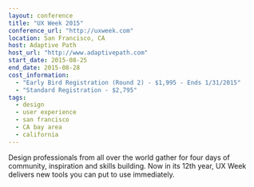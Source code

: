 ```yaml
---
layout: conference
title: "UX Week 2015"
conference_url: "http://uxweek.com"
location: San Francisco, CA
host: Adaptive Path
host_url: "http://www.adaptivepath.com"
start_date: 2015-08-25
end_date: 2015-08-28
cost_information:
  - "Early Bird Registration (Round 2) - $1,995 - Ends 1/31/2015"
  - "Standard Registration - $2,795"
tags:
  - design
  - user experience
  - san francisco
  - CA bay area
  - california
---
```


Design professionals from all over the world gather for four days of community,
inspiration and skills building. Now in its 12th year, UX Week delivers new tools
you can put to use immediately.